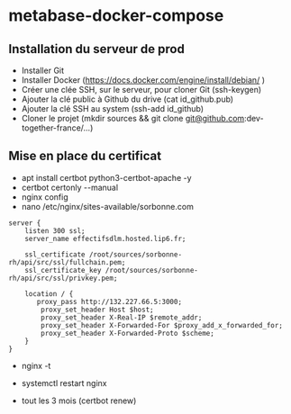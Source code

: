 # metabase-docker-compose

## Installation du serveur de prod

- Installer Git
- Installer Docker (https://docs.docker.com/engine/install/debian/ )
- Créer une clée SSH, sur le serveur, pour cloner Git (ssh-keygen)
- Ajouter la clé public à Github du drive (cat id_github.pub)
- Ajouter la clé SSH au system (ssh-add id_github)
- Cloner le projet (mkdir sources && git clone git@github.com:dev-together-france/...)

## Mise en place du certificat

- apt install certbot python3-certbot-apache -y
- certbot certonly --manual
- nginx config
- nano /etc/nginx/sites-available/sorbonne.com
```
server {
    listen 300 ssl;
    server_name effectifsdlm.hosted.lip6.fr;

    ssl_certificate /root/sources/sorbonne-rh/api/src/ssl/fullchain.pem;
    ssl_certificate_key /root/sources/sorbonne-rh/api/src/ssl/privkey.pem;

    location / {
       proxy_pass http://132.227.66.5:3000;
        proxy_set_header Host $host;
        proxy_set_header X-Real-IP $remote_addr;
        proxy_set_header X-Forwarded-For $proxy_add_x_forwarded_for;
        proxy_set_header X-Forwarded-Proto $scheme;
    }
}
```
- nginx -t
- systemctl restart nginx


- tout les 3 mois (certbot renew)


